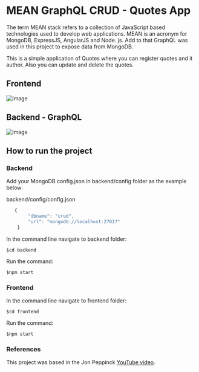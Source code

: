 # MEAN GraphQL CRUD - Quotes App
 
The term MEAN stack refers to a collection of JavaScript based technologies used to develop web applications. MEAN is an acronym for MongoDB, ExpressJS, AngularJS and Node. js.
Add to that GraphQL was used in this project to expose data from MongoDB.

This is a simple application of Quotes where you can register quotes and it author. Also you can update and delete the quotes.

## Frontend

![image](https://user-images.githubusercontent.com/19416887/119704936-94411b80-be2e-11eb-841d-fa7ff64801a5.png)

## Backend - GraphQL

![image](https://user-images.githubusercontent.com/19416887/119705494-3234e600-be2f-11eb-943e-2395f3a4d240.png)

## How to run the project

### Backend

Add your MongoDB config.json in backend/config folder as the example below:

backend/config/config.json

```javascript
   {
        "dbname": "crud",
        "url": "mongodb://localhost:27017"
    }
```

In the command line navigate to backend folder:

    $cd backend
    
Run the command:

    $npm start

### Frontend

In the command line navigate to frontend folder:

    $cd frontend
    
Run the command:

    $npm start
    
### References

This project was based in the Jon Peppinck [YouTube video](https://www.youtube.com/watch?v=zCMNvnlDoVg).
